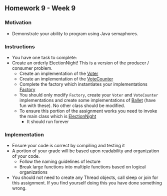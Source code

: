 ## Homework 9 - Week 9

### Motivation
* Demonstrate your ability to program using Java semaphores.

### Instructions
* You have one task to complete:
* Create an orderly ElectionNight! This is a version of the producer / consumer problem.
    - Create an implementation of the [Voter](src/main/java/edu/nyu/cs9053/homework9/Voter.java)
    - Create an implementation of the [VoteCounter](src/main/java/edu/nyu/cs9053/homework9/VoteCounter.java)
    - Complete the factory which instantiates your implementations [Factory](src/main/java/edu/nyu/cs9053/homework9/Factory.java)
    - You should only modify `Factory`, create your `Voter` and `VoteCounter` implementations and create some implementations of [Ballet](src/main/java/edu/nyu/cs9053/homework9/Ballet.java) (have fun with these). No other class should be modified.
    - To ensure this portion of the assignment works you need to invoke the main class which is [ElectionNight](src/main/java/edu/nyu/cs9053/homework9/ElectionNight.java)
        - It should run forever

### Implementation
* Ensure your code is correct by compiling and testing it
* A portion of your grade will be based upon readability and organization of your code.
    - Follow the naming guidelines of lecture
    - Break large functions into multiple functions based on logical organizations
* You should not need to create any Thread objects, call sleep or join for this assignment. If you find yourself doing this you have done something wrong.    
    

    